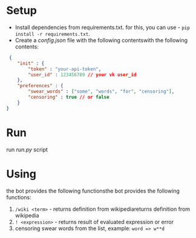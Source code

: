 # Setup

* Install dependencies from requirements.txt. for this, you can use - `pip install -r requirements.txt`.
* Create a *config.json* file with the following contentswith the following contents:

```json
 {
    "init" : {
        "token" : "your-api-token",
        "user_id" : 123456789 // your vk user_id
    },
    "preferences" : {
        "swear_words" : ["some", "words", "for", "censoring"],
        "censoring" : true // or false
    }
}
```

# Run

run *run.py* script

# Using

the bot provides the following functionsthe bot provides the following functions:

1. `/wiki <term>` - returns definition from wikipediareturns definition from wikipedia
2. `! <expression>`  - returns result of evaluated expression or error
3. censoring swear words from the list, example: `word => w**d`

